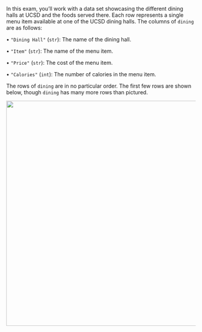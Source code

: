 In this exam, you’ll work with a data set showcasing the different dining halls at UCSD and
the foods served there. Each row represents a single menu item available at one of the UCSD
dining halls.
The columns of `dining` are as follows:

• `"Dining Hall"` (`str`): The name of the dining hall.

• `"Item"` (`str`): The name of the menu item.

• `"Price"` (`str`): The cost of the menu item.

• `"Calories"` (`int`): The number of calories in the menu item.

The rows of `dining` are in no particular order. The first few rows are shown below, though
`dining` has many more rows than pictured.

<center><img src="../assets/images/wi25-midterm/dining.jpg" width=600></center>